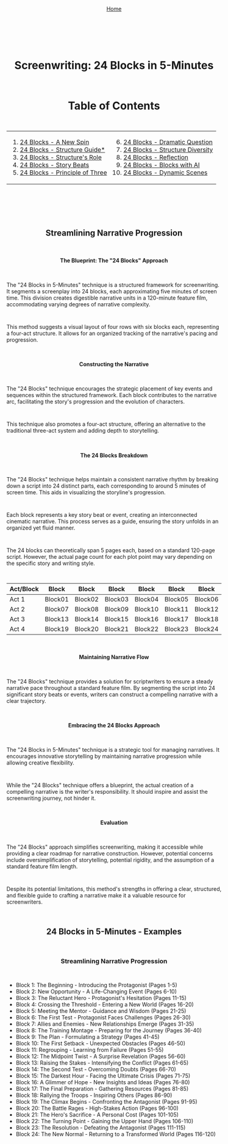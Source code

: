 <div align="right" style="display: flex; flex-wrap: wrap; justify-content: center; align-items: center; gap: 1em; margin: 4em 0;">

<a href="https://24blocks.openstorystudio.com/">Home</a>

<div align="center" style="display: flex; flex-wrap: wrap; justify-content: center; align-items: center; gap: 1em; margin: 4em 0;">

# Screenwriting: 24 Blocks in 5-Minutes 


# Table of Contents

<table>
  <tr>
    <td valign="top">
      
1. [24 Blocks - A New Spin](https://github.com/BryanHarrisScripts/24-Blocks-OpenStorytelling/blob/main/24%20Blocks/24%20Blocks%20-%20A%20New%20Spin.md)
2. [24 Blocks - Structure Guide*](https://github.com/BryanHarrisScripts/24-Blocks-OpenStorytelling/blob/main/24%20Blocks/24%20Blocks%20-%20Structure%20Guide.md)
3. [24 Blocks - Structure's Role](https://github.com/BryanHarrisScripts/24-Blocks-OpenStorytelling/blob/main/24%20Blocks/24%20Blocks%20-%20Structures%20Role.md)
4. [24 Blocks - Story Beats](https://github.com/BryanHarrisScripts/24-Blocks-OpenStorytelling/blob/main/24%20Blocks/24%20Blocks%20-%20Story%20Beats.md)
5. [24 Blocks - Principle of Three](https://github.com/BryanHarrisScripts/24-Blocks-OpenStorytelling/blob/main/24%20Blocks/24%20Blocks%20-%20Principle%20of%20Three.md)
    </td>
    <td valign="top">
<ol start="6">
<li><a href="https://github.com/BryanHarrisScripts/24-Blocks-OpenStorytelling/blob/main/24%20Blocks/24%20Blocks%20-%20Dramatic%20Question.md">24 Blocks - Dramatic Question</a></li>
<li><a href="https://github.com/BryanHarrisScripts/24-Blocks-OpenStorytelling/blob/main/24%20Blocks/24%20Blocks%20-%20Structure%20Diversity.md">24 Blocks - Structure Diversity</a></li>
<li><a href="https://github.com/BryanHarrisScripts/24-Blocks-OpenStorytelling/blob/main/24%20Blocks/24%20Blocks%20-%20Reflection.md">24 Blocks - Reflection</a></li>
<li><a href="https://github.com/BryanHarrisScripts/24-Blocks-OpenStorytelling/blob/main/24%20Blocks/24%20Blocks%20-%20Blocks%20with%20AI.md">24 Blocks - Blocks with AI</a></li>
<li><a href="https://github.com/BryanHarrisScripts/24-Blocks-OpenStorytelling/blob/main/24%20Blocks/24%20Blocks%20-%20Dynamic%20Scenes.md">24 Blocks - Dynamic Scenes</a></li>
</ol>
    </td>
  </tr>
</table>

<div align="left" style="display: flex; flex-wrap: wrap; justify-content: center; align-items: center; gap: 1em; margin: 4em 0;">

## Streamlining Narrative Progression

#### The Blueprint: The "24 Blocks" Approach

The "24 Blocks in 5-Minutes" technique is a structured framework for screenwriting. It segments a screenplay into 24 blocks, each approximating five minutes of screen time. This division creates digestible narrative units in a 120-minute feature film, accommodating varying degrees of narrative complexity.

This method suggests a visual layout of four rows with six blocks each, representing a four-act structure. It allows for an organized tracking of the narrative's pacing and progression.

#### Constructing the Narrative

The "24 Blocks" technique encourages the strategic placement of key events and sequences within the structured framework. Each block contributes to the narrative arc, facilitating the story's progression and the evolution of characters.

This technique also promotes a four-act structure, offering an alternative to the traditional three-act system and adding depth to storytelling.

#### The 24 Blocks Breakdown

The "24 Blocks" technique helps maintain a consistent narrative rhythm by breaking down a script into 24 distinct parts, each corresponding to around 5 minutes of screen time. This aids in visualizing the storyline's progression.

Each block represents a key story beat or event, creating an interconnected cinematic narrative. This process serves as a guide, ensuring the story unfolds in an organized yet fluid manner.

The 24 blocks can theoretically span 5 pages each, based on a standard 120-page script. However, the actual page count for each plot point may vary depending on the specific story and writing style.

Act/Block | Block | Block | Block | Block | Block | Block
--- | --- | --- | --- | --- | --- | ---
Act 1 | Block01 | Block02 | Block03 | Block04 | Block05 | Block06
Act 2 | Block07 | Block08 | Block09 | Block10 | Block11 | Block12
Act 3 | Block13 | Block14 | Block15 | Block16 | Block17 | Block18
Act 4 | Block19 | Block20 | Block21 | Block22 | Block23 | Block24

#### Maintaining Narrative Flow

The "24 Blocks" technique provides a solution for scriptwriters to ensure a steady narrative pace throughout a standard feature film. By segmenting the script into 24 significant story beats or events, writers can construct a compelling narrative with a clear trajectory. 

#### Embracing the 24 Blocks Approach

The "24 Blocks in 5-Minutes" technique is a strategic tool for managing narratives. It encourages innovative storytelling by maintaining narrative progression while allowing creative flexibility.

While the "24 Blocks" technique offers a blueprint, the actual creation of a compelling narrative is the writer's responsibility. It should inspire and assist the screenwriting journey, not hinder it.

#### Evaluation

The "24 Blocks" approach simplifies screenwriting, making it accessible while providing a clear roadmap for narrative construction. However, potential concerns include oversimplification of storytelling, potential rigidity, and the assumption of a standard feature film length. 

Despite its potential limitations, this method's strengths in offering a clear, structured, and flexible guide to crafting a narrative make it a valuable resource for screenwriters.

## 24 Blocks in 5-Minutes - Examples

### Streamlining Narrative Progression 

- Block 1: The Beginning - Introducing the Protagonist (Pages 1-5)
- Block 2: New Opportunity - A Life-Changing Event (Pages 6-10)
- Block 3: The Reluctant Hero - Protagonist's Hesitation (Pages 11-15)
- Block 4: Crossing the Threshold - Entering a New World (Pages 16-20)
- Block 5: Meeting the Mentor - Guidance and Wisdom (Pages 21-25)
- Block 6: The First Test - Protagonist Faces Challenges (Pages 26-30)
- Block 7: Allies and Enemies - New Relationships Emerge (Pages 31-35)
- Block 8: The Training Montage - Preparing for the Journey (Pages 36-40)
- Block 9: The Plan - Formulating a Strategy (Pages 41-45)
- Block 10: The First Setback - Unexpected Obstacles (Pages 46-50)
- Block 11: Regrouping - Learning from Failure (Pages 51-55)
- Block 12: The Midpoint Twist - A Surprise Revelation (Pages 56-60)
- Block 13: Raising the Stakes - Intensifying the Conflict (Pages 61-65)
- Block 14: The Second Test - Overcoming Doubts (Pages 66-70)
- Block 15: The Darkest Hour - Facing the Ultimate Crisis (Pages 71-75)
- Block 16: A Glimmer of Hope - New Insights and Ideas (Pages 76-80)
- Block 17: The Final Preparation - Gathering Resources (Pages 81-85)
- Block 18: Rallying the Troops - Inspiring Others (Pages 86-90)
- Block 19: The Climax Begins - Confronting the Antagonist (Pages 91-95)
- Block 20: The Battle Rages - High-Stakes Action (Pages 96-100)
- Block 21: The Hero's Sacrifice - A Personal Cost (Pages 101-105)
- Block 22: The Turning Point - Gaining the Upper Hand (Pages 106-110)
- Block 23: The Resolution - Defeating the Antagonist (Pages 111-115)
- Block 24: The New Normal - Returning to a Transformed World (Pages 116-120)

---

